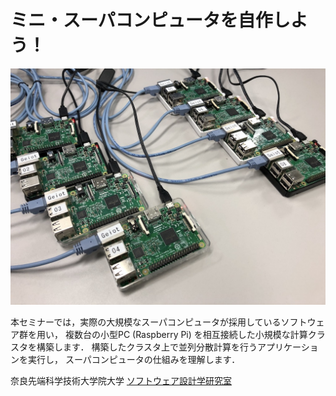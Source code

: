 # ミニ・スーパコンピュータを自作しよう！

![クラスタ](img/cover.jpg)

本セミナーでは，実際の大規模なスーパコンピュータが採用しているソフトウェア群を用い，
複数台の小型PC (Raspberry Pi) を相互接続した小規模な計算クラスタを構築します．
構築したクラスタ上で並列分散計算を行うアプリケーションを実行し，
スーパコンピュータの仕組みを理解します．

奈良先端科学技術大学院大学 [ソフトウェア設計学研究室](https://sdlab-web.naist.jp/)

